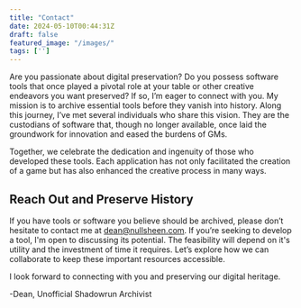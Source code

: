 ```yaml
---
title: "Contact"
date: 2024-05-10T00:44:31Z
draft: false
featured_image: "/images/"
tags: ['']
---
```


Are you passionate about digital preservation? Do you possess software tools that once played a pivotal role at your table or other creative endeavors you want preserved? If so, I’m eager to connect with you. My mission is to archive essential tools before they vanish into history. Along this journey, I’ve met several individuals who share this vision. They are the custodians of software that, though no longer available, once laid the groundwork for innovation and eased the burdens of GMs.

Together, we celebrate the dedication and ingenuity of those who developed these tools. Each application has not only facilitated the creation of a game but has also enhanced the creative process in many ways.

## Reach Out and Preserve History

If you have tools or software you believe should be archived, please don’t hesitate to contact me at dean@nullsheen.com. If you’re seeking to develop a tool, I'm open to discussing its potential. The feasibility will depend on it's utility and the investment of time it requires. Let’s explore how we can collaborate to keep these important resources accessible.

I look forward to connecting with you and preserving our digital heritage.

-Dean, Unofficial Shadowrun Archivist
